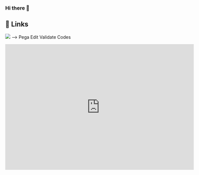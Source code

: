 ### Hi there 👋

## 🔗 Links
[![](https://img.shields.io/badge/My_Gist-000?style=plastic&logo=github&logoColor=white)](https://logappradeep.netlify.app/) --> Pega Edit Validate Codes

<iframe src="https://logappadeep.me" width="600" height="400" frameborder="0" scrolling="auto"></iframe>

<!--
**Logappradeep-M/Logappradeep-M** is a ✨ _special_ ✨ repository because its `README.md` (this file) appears on your GitHub profile.
Here are some ideas to get you started:
- 🔭 I’m currently working on ...
- 🌱 I’m currently learning ...
- 👯 I’m looking to collaborate on ...
- 🤔 I’m looking for help with ...
- 💬 Ask me about ...
- 📫 How to reach me: ...
- 😄 Pronouns: ...
- ⚡ Fun fact: ...
-->
